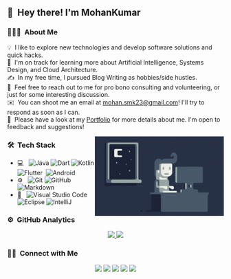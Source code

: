 ## 👋 &nbsp;Hey there! I'm MohanKumar

### 👨🏻‍💻 &nbsp;About Me

💡 &nbsp;I like to explore new technologies and develop software solutions and quick hacks.\
🌱 &nbsp;I'm on track for learning more about Artificial Intelligence, Systems Design, and Cloud Architecture.\
✍️ &nbsp;In my free time, I pursued Blog Writing as hobbies/side hustles.\
💬 &nbsp;Feel free to reach out to me for pro bono consulting and volunteering, or just for some interesting discussion.\
✉️ &nbsp;You can shoot me an email at mohan.smk23@gmail.com! I'll try to respond as soon as I can.\
📄 &nbsp;Please have a look at my [Portfolio](mohansmk23.github.io) for more details about me. I'm open to feedback and suggestions!

<img alt="Night Coding" src="https://raw.githubusercontent.com/AVS1508/AVS1508/master/assets/Night-Coding.gif" align="right"/>

### 🛠 &nbsp;Tech Stack

- 💻 &nbsp;
![Java](https://img.shields.io/badge/-Java-333333?style=flat&logo=Java&logoColor=FFA518)
![Dart](https://img.shields.io/badge/Dart-333333?style=flat&logo=dart&logoColor=007ACC)
![Kotlin](https://img.shields.io/badge/Kotlin-333333?style=flat&logo=kotlin&logoColor=746DDA)
![Flutter](https://img.shields.io/badge/Flutter-333333?style=flat&logo=flutter&logoColor=007ACC)&nbsp;
![Android](https://img.shields.io/badge/Android-333333?style=flat&logo=android&logoColor=3DDC84)&nbsp;
- ⚙️ &nbsp;
  ![Git](https://img.shields.io/badge/-Git-333333?style=flat&logo=git)
  ![GitHub](https://img.shields.io/badge/-GitHub-333333?style=flat&logo=github)
  ![Markdown](https://img.shields.io/badge/-Markdown-333333?style=flat&logo=markdown)
- 🔧 &nbsp;
![Visual Studio Code](https://img.shields.io/badge/-Visual%20Studio%20Code-333333?style=flat&logo=visual-studio-code&logoColor=007ACC)&nbsp;
![Eclipse](https://img.shields.io/badge/-Eclipse-333333?style=flat&logo=eclipse-ide&logoColor=2C2255)
![IntelliJ](https://img.shields.io/badge/-IntelliJ-333333?style=flat&logo=intellij-idea&logoColor=white)


### ⚙️ &nbsp;GitHub Analytics

<p align="center">
<a href="https://github.com/AVS1508">
  <img height="180em" src="https://github-readme-stats-eight-theta.vercel.app/api?username=AVS1508&show_icons=true&theme=vue-dark&include_all_commits=true&count_private=true" />
  <img height="180em" src="https://github-readme-stats-eight-theta.vercel.app/api/top-langs/?username=AVS1508&layout=compact&exclude_lang=java+r&theme=vue-dark" />
</a>
</p>

### 🤝🏻 &nbsp;Connect with Me

<p align="center">
<a href="https://mohanmk23.github.io"><img src="https://img.shields.io/badge/-mohanmk23.github.io-3423A6?style=flat-square&logo=Google-Chrome&logoColor=white"/></a>
<a href="https://www.linkedin.com/in/mohankumar-s-b23057182/"><img src="https://img.shields.io/badge/-MohanKumar%20S-0077B5?style=flat-square&logo=Linkedin&logoColor=white"/></a>
<a href="https://mail.google.com/mail/?view=cm&fs=1&to=mohan.smk23@gmail.com&su=&body="><img src="https://img.shields.io/badge/-avsingh@umass.edu-D14836?style=flat-square&logo=Gmail&logoColor=white"/></a>
<a href="https://www.facebook.com/mowglie.pop/"><img src="https://img.shields.io/badge/-MohanKumar-1877F2?style=flat-square&logo=Facebook&logoColor=white"/></a>
<a href="https://mohan-smk23.medium.com/"><img src="https://img.shields.io/badge/-@mohansmk23-000000?style=flat-square&logo=medium&logoColor=white"/></a>
</p>
